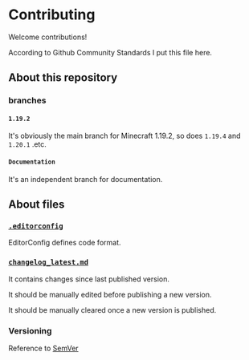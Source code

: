 # Contributing

Welcome contributions!

According to Github Community Standards I put this file here.

## About this repository

### branches

#### `1.19.2`

It's obviously the main branch for Minecraft 1.19.2, so does `1.19.4` and `1.20.1` .etc.

#### `Documentation`

It's an independent branch for documentation.

## About files

### [`.editorconfig`](./.editorconfig)

EditorConfig defines code format.

### [`changelog_latest.md`](./changelog_latest.md)

It contains changes since last published version.

It should be manually edited before publishing a new version.

It should be manually cleared once a new version is published.

### Versioning

Reference to [SemVer](https://semver.org/)
